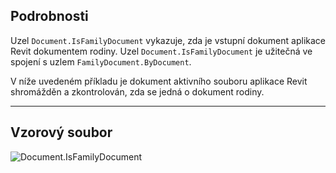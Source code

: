 ## Podrobnosti
Uzel `Document.IsFamilyDocument` vykazuje, zda je vstupní dokument aplikace Revit dokumentem rodiny. Uzel `Document.IsFamilyDocument` je užitečná ve spojení s uzlem `FamilyDocument.ByDocument`.

V níže uvedeném příkladu je dokument aktivního souboru aplikace Revit shromážděn a zkontrolován, zda se jedná o dokument rodiny.
___
## Vzorový soubor

![Document.IsFamilyDocument](./Revit.Application.Document.IsFamilyDocument_img.jpg)
